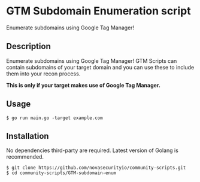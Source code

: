   # GTM Subdomain Enumeration script
  Enumerate subdomains using Google Tag Manager!
  ## Description
  Enumerate subdomains using Google Tag Manager! GTM Scripts can contain subdomains of your target domain and you can use these to include them into your recon process.

  **This is only if your target makes use of Google Tag Manager.**

  ## Usage
  ```
  $ go run main.go -target example.com
  ```

  ## Installation
  No dependencies third-party are required. Latest version of Golang is recommended.

  ```
  $ git clone https://github.com/novasecurityio/community-scripts.git
  $ cd community-scripts/GTM-subdomain-enum
  ```
